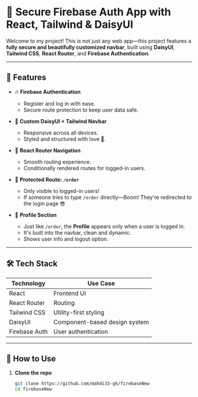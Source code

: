 # 🔐 Secure Firebase Auth App with React, Tailwind & DaisyUI

Welcome to my project! This is not just any web app—this project features a **fully secure and beautifully customized navbar**, built using **DaisyUI**, **Tailwind CSS**, **React Router**, and **Firebase Authentication**.

---

## 🚀 Features

- 🔥 **Firebase Authentication**  
  - Register and log in with ease.  
  - Secure route protection to keep user data safe.

- 🎨 **Custom DaisyUI + Tailwind Navbar**  
  - Responsive across all devices.  
  - Styled and structured with love 💅.

- 🧭 **React Router Navigation**  
  - Smooth routing experience.  
  - Conditionally rendered routes for logged-in users.

- 🔐 **Protected Route: `/order`**  
  - Only visible to logged-in users!  
  - If someone tries to type `/order` directly—Boom! They're redirected to the login page 😎

- 👤 **Profile Section**  
  - Just like `/order`, the **Profile** appears only when a user is logged in.  
  - It's built into the navbar, clean and dynamic.  
  - Shows user info and logout option.

---

## 🛠 Tech Stack

| Technology     | Use Case                         |
| -------------- | -------------------------------- |
| React          | Frontend UI                      |
| React Router   | Routing                          |
| Tailwind CSS   | Utility-first styling            |
| DaisyUI        | Component-based design system    |
| Firebase Auth  | User authentication              |

---

## 🧪 How to Use

1. **Clone the repo**
   ```bash
   git clone https://github.com/mahdi33-gk/firebaseNew
   cd firebaseNew